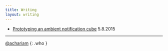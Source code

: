 ```yaml
---
title: Writing
layout: writing
---
```


+ [Prototyping an ambient notification cube](/prototyping) <span>5.8.2015</span>

-----

[@achariam](http://www.twitter.com/achariam)
{: .who }

